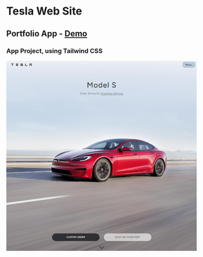 # Tesla Web Site

## Portfolio App - [Demo](https://mve-tailwind-tesla.vercel.app/)

### App Project, using Tailwind CSS

![Tesla](screenshot/tesla.png 'Tesla')

